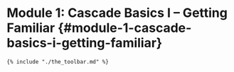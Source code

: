 # Module 1: Cascade Basics I – Getting Familiar {#module-1-cascade-basics-i-getting-familiar}

```
{% include "./the_toolbar.md" %}
```

